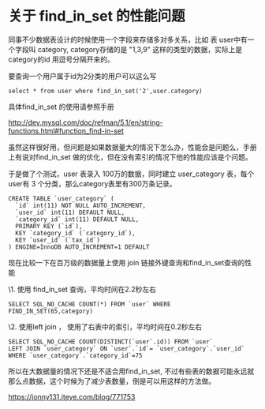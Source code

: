# 关于 find_in_set 的性能问题

同事不少数据表设计的时候使用一个字段来存储多对多关系，比如 表 user中有一个字段叫 category, category存储的是 "1,3,9" 这样的类型的数据，实际上是category的id 用逗号分隔开来的。

 

要查询一个用户属于id为2分类的用户可以这么写

```
select * from user where find_in_set('2',user.category)  
```

具体find_in_set 的使用请参照手册

<http://dev.mysql.com/doc/refman/5.1/en/string-functions.html#function_find-in-set>

 

 

虽然这样很好用，但问题是如果数据量大的情况下怎么办，性能会是问题么，手册上有说对find_in_set 做的优化，但在没有索引的情况下他的性能应该是个问题。

 

于是做了个测试，user 表录入 100万的数据，同时建立 user_category 表，每个user有 3 个分类，那么category表里有300万条记录。

```
CREATE TABLE `user_category` (  
  `id` int(11) NOT NULL AUTO_INCREMENT,  
  `user_id` int(11) DEFAULT NULL,  
  `category_id` int(11) DEFAULT NULL,  
  PRIMARY KEY (`id`),  
  KEY `category_id` (`category_id`),  
  KEY `user_id` (`tax_id`)  
) ENGINE=InnoDB AUTO_INCREMENT=1 DEFAULT   
```

现在比较一下在百万级的数据量上使用 join 链接外键查询和find_in_set查询的性能

\1. 使用 find_in_set 查询，平均时间在2.2秒左右

```
SELECT SQL_NO_CACHE COUNT(*) FROM `user` WHERE FIND_IN_SET(65,category)  
```



\2. 使用left join ， 使用了右表中的索引，平均时间在0.2秒左右

```
SELECT SQL_NO_CACHE COUNT(DISTINCT(`user`.id)) FROM `user`   
LEFT JOIN `user_category` ON `user`.`id`= `user_category`.`user_id`  
WHERE `user_category`.`category_id`=75  
```

 

所以在大数据量的情况下还是不适合用find_in_set, 不过有些表的数据可能永远就那么点数据，这个时候为了减少表数量，倒是可以用这样的方法做。





https://jonny131.iteye.com/blog/771753